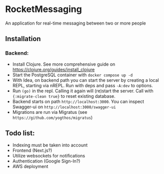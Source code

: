 # RocketMessaging

An application for real-time messaging between two or more people

## Installation

### Backend:

- Install Clojure. See more comprehensive guide on https://clojure.org/guides/install_clojure
- Start the PostgreSQL container with `docker compose up -d`
- With Idea, on backend path you can start the server by creating a local REPL, starting via nREPL. Run with deps and pass `-A:dev` to options.
- Run `(go)` in the repl. Calling it again will (re)start the server. Call with `{:migrate-clean true}` to reset existing database.
- Backend starts on path `http://localhost:3000`. You can inspect Swagger-ui on `http://localhost:3000/swagger-ui`
- Migrations are run via Migratus (see `https://github.com/yogthos/migratus`)

## Todo list:

- Indexing must be taken into account
- Frontend (Next.js?)
- Utilize websockets for notifications
- Authentication (Google Sign-In?)
- AWS deployment
